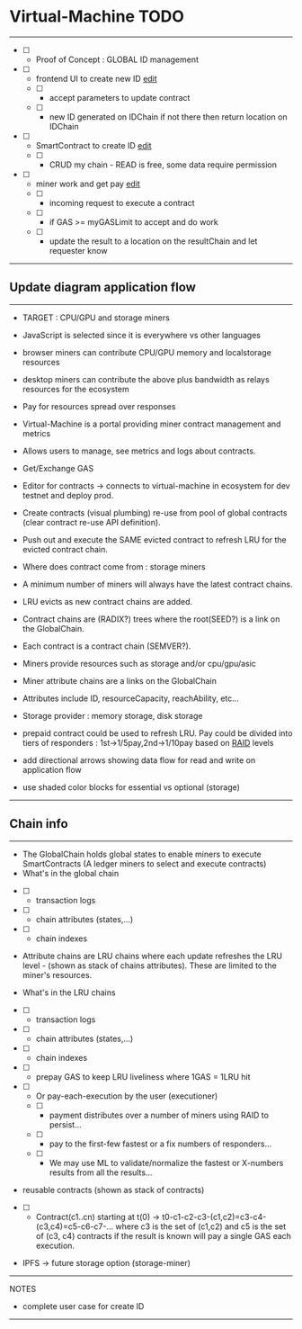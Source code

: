 # Virtual-Machine TODO

---

* [ ] * Proof of Concept : GLOBAL ID management

* [ ] * frontend UI to create new ID [edit](./src/server.js)

  - [ ] * accept parameters to update contract
  - [ ] * new ID generated on IDChain if not there then return location on IDChain

* [ ] * SmartContract to create ID [edit](./jobworker/jobs/SimpleComponent.js)

  - [ ] * CRUD my chain - READ is free, some data require permission

* [ ] * miner work and get pay [edit](./jobworker/src/jobWorker.js)
  - [ ] * incoming request to execute a contract
  - [ ] * if GAS >= myGASLimit to accept and do work
  - [ ] * update the result to a location on the resultChain and let requester know

---

## Update diagram application flow

---

* TARGET : CPU/GPU and storage miners
* JavaScript is selected since it is everywhere vs other languages
* browser miners can contribute CPU/GPU memory and localstorage resources
* desktop miners can contribute the above plus bandwidth as relays resources for the ecosystem
* Pay for resources spread over responses

* Virtual-Machine is a portal providing miner contract management and metrics
* Allows users to manage, see metrics and logs about contracts.
* Get/Exchange GAS
* Editor for contracts -> connects to virtual-machine in ecosystem for dev testnet and deploy prod.
* Create contracts (visual plumbing) re-use from pool of global contracts (clear contract re-use API definition).
* Push out and execute the SAME evicted contract to refresh LRU for the evicted contract chain.

* Where does contract come from : storage miners
* A minimum number of miners will always have the latest contract chains.
* LRU evicts as new contract chains are added.
* Contract chains are (RADIX?) trees where the root(SEED?) is a link on the GlobalChain.

* Each contract is a contract chain (SEMVER?).
* Miners provide resources such as storage and/or cpu/gpu/asic
* Miner attribute chains are a links on the GlobalChain
* Attributes include ID, resourceCapacity, reachAbility, etc...
* Storage provider : memory storage, disk storage
* prepaid contract could be used to refresh LRU. Pay could be divided into tiers of responders : 1st->1/5pay,2nd->1/10pay based on
  [RAID](https://en.wikipedia.org/wiki/Standard_RAID_levels) levels

* add directional arrows showing data flow for read and write on application flow
* use shaded color blocks for essential vs optional (storage)

---

## Chain info

---

* The GlobalChain holds global states to enable miners to execute SmartContracts (A ledger miners to select and execute contracts)
* What's in the global chain

- [ ] * transaction logs
- [ ] * chain attributes (states,...)
- [ ] * chain indexes

* Attribute chains are LRU chains where each update refreshes the LRU level - (shown as stack of chains attributes). These are limited to the miner's resources.

* What's in the LRU chains

- [ ] * transaction logs
- [ ] * chain attributes (states,...)
- [ ] * chain indexes

- [ ] * prepay GAS to keep LRU liveliness where 1GAS = 1LRU hit
- [ ] * Or pay-each-execution by the user (executioner)

  - [ ] * payment distributes over a number of miners using RAID to persist...
  - [ ] * pay to the first-few fastest or a fix numbers of responders...
  - [ ] * We may use ML to validate/normalize the fastest or X-numbers results from all the results...

* reusable contracts (shown as stack of contracts)

- [ ] * Contract(c1..cn) starting at t(0) -> t0-c1-c2-c3-(c1,c2)=c3-c4-(c3,c4)=c5-c6-c7-...
    where c3 is the set of (c1,c2) and c5 is the set of (c3, c4) contracts
    if the result is known will pay a single GAS each execution.

* IPFS -> future storage option (storage-miner)

---

NOTES

* complete user case for create ID

---
